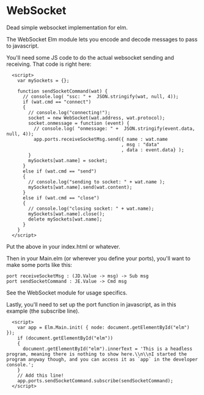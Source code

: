 # WebSocket

Dead simple websocket implementation for elm.


The WebSocket Elm module lets you encode and decode messages to pass to javascript.

You'll need some JS code to do the actual websocket sending and receiving. That code
is right here:

      <script>
        var mySockets = {};

        function sendSocketCommand(wat) {
          // console.log( "ssc: " +  JSON.stringify(wat, null, 4));
          if (wat.cmd == "connect")
          {
            // console.log("connecting!");
            socket = new WebSocket(wat.address, wat.protocol);
            socket.onmessage = function (event) {
              // console.log( "onmessage: " +  JSON.stringify(event.data, null, 4));
              app.ports.receiveSocketMsg.send({ name : wat.name
                                              , msg : "data"
                                              , data : event.data} );
            }
            mySockets[wat.name] = socket;
          }
          else if (wat.cmd == "send")
          {
            // console.log("sending to socket: " + wat.name );
            mySockets[wat.name].send(wat.content);
          }
          else if (wat.cmd == "close")
          {
            // console.log("closing socket: " + wat.name);
            mySockets[wat.name].close();
            delete mySockets[wat.name];
          }
        }
      </script>

Put the above in your index.html or whatever.

Then in your Main.elm (or wherever you define your ports), you'll want to make 
some ports like this:

    port receiveSocketMsg : (JD.Value -> msg) -> Sub msg
    port sendSocketCommand : JE.Value -> Cmd msg

See the WebSocket module for usage specifics. 

Lastly, you'll need to set up the port function in javascript, as in this example (the subscribe line).

      <script>
        var app = Elm.Main.init( { node: document.getElementById("elm") });
        if (document.getElementById("elm"))
        {
          document.getElementById("elm").innerText = 'This is a headless program, meaning there is nothing to show here.\\n\\nI started the program anyway though, and you can access it as `app` in the developer console.';
        }
        // Add this line!
        app.ports.sendSocketCommand.subscribe(sendSocketCommand);
      </script>


